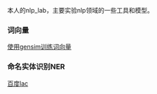 本人的nlp_lab，主要实验nlp领域的一些工具和模型。

### 词向量

[使用gensim训练词向量](https://github.com/CBJerry993/nlp_lab/tree/master/embedding/gensim_w2v)

### 命名实体识别NER

[百度lac](https://github.com/CBJerry993/nlp_lab/tree/master/tagging_ner/bd_lac)

